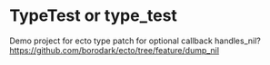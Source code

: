 
# TypeTest or type_test

Demo project for ecto type patch for optional callback handles_nil?
https://github.com/borodark/ecto/tree/feature/dump_nil


